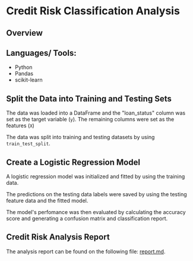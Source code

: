 # Credit Risk Classification Analysis

## Overview 

## Languages/ Tools: 
  - Python
  - Pandas
  - scikit-learn

## Split the Data into Training and Testing Sets 
The data was loaded into a DataFrame and the "loan_status" column was set as the target variable (`y`). The remaining columns were set as the features (`X`)

The data was split into training and testing datasets by using `train_test_split`.

## Create a Logistic Regression Model
A logistic regression model was initialized and fitted by using the training data.

The predictions on the testing data labels were saved by using the testing feature data and the fitted model. 

The model's perfomance was then evaluated by calculating the accuracy score and generating a confusion matrix and classification report. 

## Credit Risk Analysis Report 
The analysis report can be found on the following file: [report.md](report.md).

